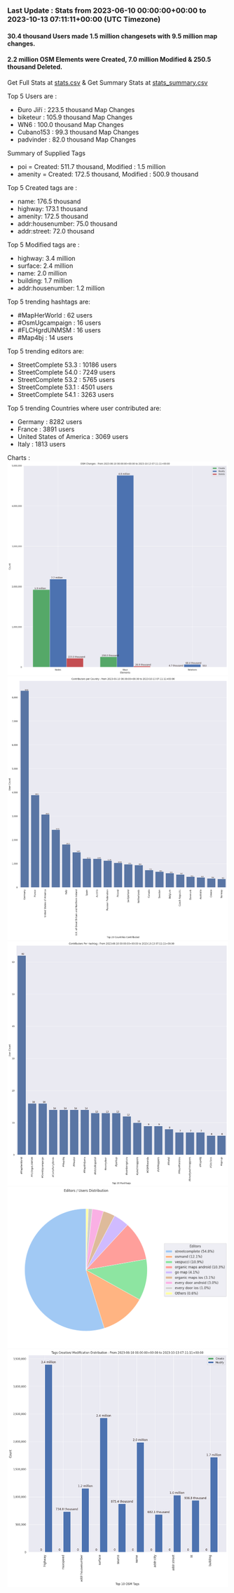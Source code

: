 ### Last Update : Stats from 2023-06-10 00:00:00+00:00 to 2023-10-13 07:11:11+00:00 (UTC Timezone)

#### 30.4 thousand Users made 1.5 million changesets with 9.5 million map changes.
#### 2.2 million OSM Elements were Created, 7.0 million Modified & 250.5 thousand Deleted.
Get Full Stats at [stats.csv](/stats/fieldmappers/Daily/stats.csv)
 & Get Summary Stats at [stats_summary.csv](/stats/fieldmappers/Daily/stats_summary.csv)

Top 5 Users are : 
- Đuro Jiří : 223.5 thousand Map Changes
- biketeur : 105.9 thousand Map Changes
- WN6 : 100.0 thousand Map Changes
- Cubano153 : 99.3 thousand Map Changes
- padvinder : 82.0 thousand Map Changes

Summary of Supplied Tags
- poi = Created: 511.7 thousand, Modified : 1.5 million
- amenity = Created: 172.5 thousand, Modified : 500.9 thousand


Top 5 Created tags are :
- name: 176.5 thousand
- highway: 173.1 thousand
- amenity: 172.5 thousand
- addr:housenumber: 75.0 thousand
- addr:street: 72.0 thousand


Top 5 Modified tags are :
- highway: 3.4 million
- surface: 2.4 million
- name: 2.0 million
- building: 1.7 million
- addr:housenumber: 1.2 million


Top 5 trending hashtags are:
- #MapHerWorld : 62 users
- #OsmUgcampaign : 16 users
- #FLCHgrdUNMSM : 16 users
- #Map4bj : 14 users


Top 5 trending editors are:
- StreetComplete 53.3 : 10186 users
- StreetComplete 54.0 : 7249 users
- StreetComplete 53.2 : 5765 users
- StreetComplete 53.1 : 4501 users
- StreetComplete 54.1 : 3263 users


Top 5 trending Countries where user contributed are:
- Germany : 8282 users
- France : 3891 users
- United States of America : 3069 users
- Italy : 1813 users


 Charts : 
![Alt text](./stats_osm_changes.png) 
![Alt text](./stats_users_per_country.png) 
![Alt text](./stats_users_per_hashtag.png) 
![Alt text](./stats_editors_pie_chart.png) 
![Alt text](./stats_tags.png) 
